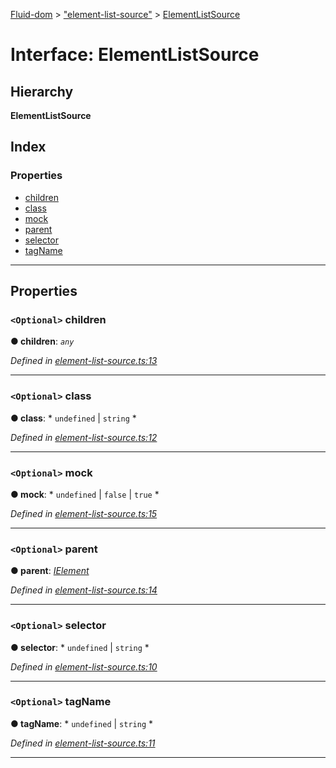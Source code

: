 [Fluid-dom](../README.md) > ["element-list-source"](../modules/_element_list_source_.md) > [ElementListSource](../interfaces/_element_list_source_.elementlistsource.md)

# Interface: ElementListSource

## Hierarchy

**ElementListSource**

## Index

### Properties

* [children](_element_list_source_.elementlistsource.md#children)
* [class](_element_list_source_.elementlistsource.md#class)
* [mock](_element_list_source_.elementlistsource.md#mock)
* [parent](_element_list_source_.elementlistsource.md#parent)
* [selector](_element_list_source_.elementlistsource.md#selector)
* [tagName](_element_list_source_.elementlistsource.md#tagname)

---

## Properties

<a id="children"></a>

### `<Optional>` children

**● children**: *`any`*

*Defined in [element-list-source.ts:13](https://github.com/WazzaMo/fluid-dom/blob/0ae4ee4/src/element-list-source.ts#L13)*

___
<a id="class"></a>

### `<Optional>` class

**● class**: * `undefined` &#124; `string`
*

*Defined in [element-list-source.ts:12](https://github.com/WazzaMo/fluid-dom/blob/0ae4ee4/src/element-list-source.ts#L12)*

___
<a id="mock"></a>

### `<Optional>` mock

**● mock**: * `undefined` &#124; `false` &#124; `true`
*

*Defined in [element-list-source.ts:15](https://github.com/WazzaMo/fluid-dom/blob/0ae4ee4/src/element-list-source.ts#L15)*

___
<a id="parent"></a>

### `<Optional>` parent

**● parent**: *[IElement](_i_element_.ielement.md)*

*Defined in [element-list-source.ts:14](https://github.com/WazzaMo/fluid-dom/blob/0ae4ee4/src/element-list-source.ts#L14)*

___
<a id="selector"></a>

### `<Optional>` selector

**● selector**: * `undefined` &#124; `string`
*

*Defined in [element-list-source.ts:10](https://github.com/WazzaMo/fluid-dom/blob/0ae4ee4/src/element-list-source.ts#L10)*

___
<a id="tagname"></a>

### `<Optional>` tagName

**● tagName**: * `undefined` &#124; `string`
*

*Defined in [element-list-source.ts:11](https://github.com/WazzaMo/fluid-dom/blob/0ae4ee4/src/element-list-source.ts#L11)*

___

